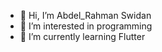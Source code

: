 - 👋 Hi, I’m Abdel_Rahman Swidan
- 👀 I’m interested in programming
- 🌱 I’m currently learning Flutter

<!---
EngAbdoS/EngAbdoS is a ✨ special ✨ repository because its `README.md` (this file) appears on your GitHub profile.
You can click the Preview link to take a look at your changes.
--->
